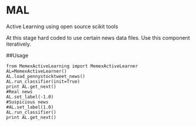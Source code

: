 # MAL
Active Learning using open source scikit tools 

At this stage hard coded to use certain news data files. Use this component iteratively.

##Usage

    from MemexActiveLearning import MemexActiveLearner
    AL=MemexActiveLearner()
    AL.load_pennystocktweet_news()
    AL.run_classifier(init=True)
    print AL.get_next()
    #Real news
    AL.set_label(-1.0)
    #Suspicious news
    #AL.set_label(1.0)
    AL.run_classifier()
    print AL.get_next()

